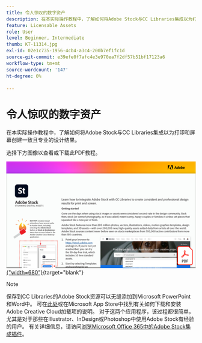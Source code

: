 ```yaml
---
title: 令人惊叹的数字资产
description: 在本实际操作教程中，了解如何将Adobe Stock与CC Libraries集成以为打印和屏幕创建一致且专业的设计结果
feature: Licensable Assets
role: User
level: Beginner, Intermediate
thumb: KT-11314.jpg
exl-id: 02e1c735-1956-4cb4-a3c4-200b7ef1fc1d
source-git-commit: e39efe0f7afc4e3e970ea7f2df57b51bf17123a6
workflow-type: tm+mt
source-wordcount: '147'
ht-degree: 0%

---
```


# 令人惊叹的数字资产

在本实际操作教程中，了解如何将Adobe Stock与CC Libraries集成以为打印和屏幕创建一致且专业的设计结果。

选择下方图像以查看或下载此PDF教程。

[![教程的第一页图像](assets/Stunningdigitalassets.png){&quot;width=680&quot;}](assets/Stunning-Digital-Assets.pdf){target="blank"}

>[!NOTE]
>
>保存到CC Libraries的Adobe Stock资源可以无缝添加到Microsoft PowerPoint和Word中。 可在[此处](https://helpx.adobe.com/creative-cloud/help/libraries-addin-microsoft-office.html)或在Microsoft App Store中找到有关如何下载和安装Adobe Creative Cloud加载项的说明。 对于这两个应用程序，该过程都很简单，尤其是对于那些在Illustrator、InDesign或Photoshop中使用Adobe Stock有经验的用户。 有关详细信息，请访问[浏览Microsoft Office 365中的Adobe Stock集成插件](https://helpx.adobe.com/stock/help/microsoft-office-plug-ins.html)。
